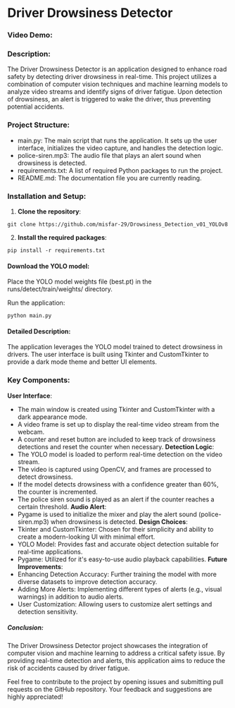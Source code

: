# Driver Drowsiness Detector
### Video Demo:  <URL HERE>

### Description:
The Driver Drowsiness Detector is an application designed to enhance road safety by detecting driver drowsiness in real-time. This project utilizes a combination of computer vision techniques and machine learning models to analyze video streams and identify signs of driver fatigue. Upon detection of drowsiness, an alert is triggered to wake the driver, thus preventing potential accidents.

### Project Structure:
* main.py: The main script that runs the application. It sets up the user interface, initializes the video capture, and handles the detection logic.
* police-siren.mp3: The audio file that plays an alert sound when drowsiness is detected.
* requirements.txt: A list of required Python packages to run the project.
* README.md: The documentation file you are currently reading.

### Installation and Setup:
1. **Clone the repository**:

```git clone https://github.com/misfar-29/Drowsiness_Detection_v01_YOLOv8```


2. **Install the required packages**:

```pip install -r requirements.txt```

#### Download the YOLO model:
Place the YOLO model weights file (best.pt) in the runs/detect/train/weights/ directory.

Run the application:

```python main.py```

#### Detailed Description:
The application leverages the YOLO model trained to detect drowsiness in drivers. The user interface is built using Tkinter and CustomTkinter to provide a dark mode theme and better UI elements.

### Key Components:

**User Interface**:
* The main window is created using Tkinter and CustomTkinter with a dark appearance mode.
* A video frame is set up to display the real-time video stream from the webcam.
* A counter and reset button are included to keep track of drowsiness detections and reset the counter when necessary.
**Detection Logic**:
* The YOLO model is loaded to perform real-time detection on the video stream.
* The video is captured using OpenCV, and frames are processed to detect drowsiness.
* If the model detects drowsiness with a confidence greater than 60%, the counter is incremented.
* The police siren sound is played as an alert if the counter reaches a certain threshold.
**Audio Alert**:
* Pygame is used to initialize the mixer and play the alert sound (police-siren.mp3) when drowsiness is detected.
**Design Choices**:
* Tkinter and CustomTkinter: Chosen for their simplicity and ability to create a modern-looking UI with minimal effort.
* YOLO Model: Provides fast and accurate object detection suitable for real-time applications.
* Pygame: Utilized for it's easy-to-use audio playback capabilities.
**Future Improvements**:
* Enhancing Detection Accuracy: Further training the model with more diverse datasets to improve detection accuracy.
* Adding More Alerts: Implementing different types of alerts (e.g., visual warnings) in addition to audio alerts.
* User Customization: Allowing users to customize alert settings and detection sensitivity.
##### Conclusion:
The Driver Drowsiness Detector project showcases the integration of computer vision and machine learning to address a critical safety issue. By providing real-time detection and alerts, this application aims to reduce the risk of accidents caused by driver fatigue.

Feel free to contribute to the project by opening issues and submitting pull requests on the GitHub repository. Your feedback and suggestions are highly appreciated!